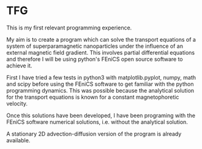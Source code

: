 # TFG

This is my first relevant programming experience. 

My aim is to create a program which can solve the
transport equations of a system of superparamagnetic
nanoparticles under the influence of an external
magnetic field gradient. This involves partial
differential equations and therefore I will be
using python's FEniCS open source software to achieve
it.

First I have tried a few tests in python3 with 
matplotlib.pyplot, numpy, math and scipy before using the
FEniCS software to get familiar with the python 
programming dynamics. This was possible because the
analytical solution for the transport equations is known 
for a constant magnetophoretic velocity.

Once this solutions have been developed, I have 
been programing with the FEniCS software numerical
solutions, i.e. without the analytical solution. 

A stationary 2D advection-diffusion version of the program
is already available.
